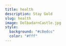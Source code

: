 ```yaml
---
title: health
description: Stay Gold
slug: health
image: DolbadarnCastle.jpg
style:
  background: "#c8edcc"
  color: "#fff"
---
```


